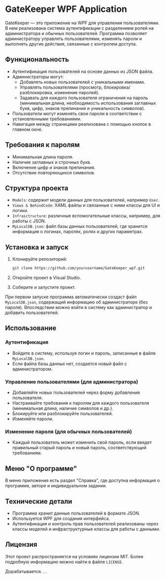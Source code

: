 # GateKeeper WPF Application

GateKeeper — это приложение на WPF для управления пользователями. В нем реализована система аутентификации с разделением ролей на администратора и обычных пользователей. Программа позволяет администратору управлять пользователями, изменять пароли и выполнять другие действия, связанные с контролем доступа.

## Функциональность

- Аутентификация пользователей на основе данных из JSON файла.
- Администраторы могут:
  - Добавлять новых пользователей с уникальными именами.
  - Управлять пользователями (просмотр, блокировка/разблокировка, изменение паролей).
  - Задавать для каждого пользователя ограничения на пароль (минимальная длина, необходимость использования заглавных букв, цифр, знаков препинания и уникальность символов).
- Пользователи могут изменять свои пароли в соответствии с установленными требованиями.
- Навигация между страницами реализована с помощью кнопок в главном окне.

## Требования к паролям

- Минимальная длина пароля.
- Наличие заглавных и строчных букв.
- Включение цифр и знаков препинания.
- Отсутствие повторяющихся символов.

## Структура проекта

- `Models`: содержит модели данных для пользователей, например `User`.
- `Views & BehindCode`: XAML файлы и связанные с ними классы для UI и логики.
- `Infrasctructure`: различные вспомогательные классы, например, для работы с JSON.
- `MyLocalDB.json`: файл базы данных пользователей, где хранится информация о логинах, паролях, ролях и других параметрах.

## Установка и запуск

1. Клонируйте репозиторий:

    ```bash
    git clone https://github.com/yourusername/GateKeeper_wpf.git
    ```

2. Откройте проект в Visual Studio.
3. Соберите и запустите проект.

При первом запуске программа автоматически создаст файл `MyLocalDB.json`, содержащий информацию об администраторе (без пароля). Впоследствии можно войти в систему как администратор и добавить пользователей.

## Использование

### Аутентификация

- Войдите в систему, используя логин и пароль, записанные в файле `MyLocalDB.json`.
- Если файла базы данных нет, создается новый файл с администратором.

### Управление пользователями (для администратора)

- Добавляйте новых пользователей через форму добавления пользователя.
- Настраивайте требования к паролям для каждого пользователя (минимальная длина, наличие символов и др.).
- Блокируйте или разблокируйте пользователей.
- Изменяйте пароли.

### Изменение пароля (для обычных пользователей)

- Каждый пользователь может изменить свой пароль, если введет правильный старый пароль и новый пароль, соответствующий требованиям.

## Меню "О программе"

В меню приложения есть раздел "Справка", где доступна информация о программе, авторе и индивидуальном задании.

## Технические детали

- Программа хранит данные пользователей в формате JSON.
- Используется WPF для создания интерфейса.
- Аутентификация и контроль прав пользователей реализованы через классы моделей и инфраструктурные классы для работы с данными.

## Лицензия

Этот проект распространяется на условиях лицензии MIT. Более подробную информацию можно найти в файле `LICENSE`.

Дорабатывается. . .
